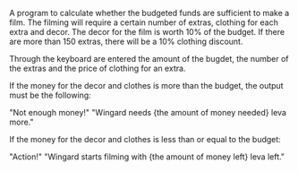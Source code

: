A program to calculate whether the budgeted funds are sufficient to make a film.
The filming will require a certain number of extras, clothing for each extra and decor. 
The decor for the film is worth 10% of the budget. If there are more than 150 extras, there will be a 10% clothing discount.

Through the keyboard are entered the amount of the bugdet, the number of the extras and the price of clothing for an extra.

If the money for the decor and clothes is more than the budget, the output must be the following:

"Not enough money!"
"Wingard needs {the amount of money needed} leva more."

If the money for the decor and clothes is less than or equal to the budget:

"Action!"
"Wingard starts filming with {the amount of money left} leva left."
